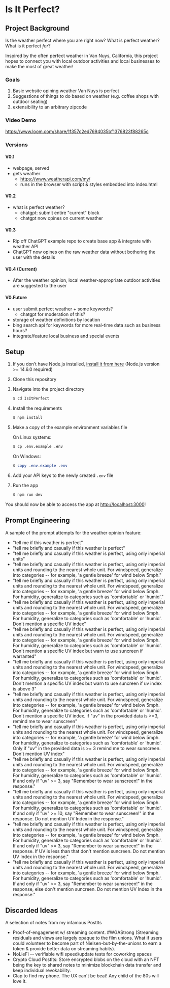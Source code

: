 # Is It Perfect?

## Project Background
Is the weather perfect where you are right now?
What is perfect weather?
What is it perfect _for_?

Inspired by the often perfect weather in Van Nuys, California, this project hopes to connect you with local
outdoor activities and local businesses to make the most of great weather!

### Goals
 1. Basic website opining weather Van Nuys is perfect
 1. Suggestions of things to do based on weather (e.g. coffee shops with outdoor seating)
 1. extensibility to an arbitrary zipcode

### Video Demo
https://www.loom.com/share/1f357c2ed7694035bf1376823f88265c

### Versions

#### V0.1
  - webpage, served
  - gets weather
      - https://www.weatherapi.com/my/
      - runs in the browser with script & styles embedded into index.html

#### V0.2
  - what is perfect weather?
    - chatgpt: submit entire "current" block
    - chatgpt now opines on current weather

#### V0.3
  - Rip off ChatGPT example repo to create base app & integrate with weather API
  - ChatGPT now opines on the raw weather data without bothering the user with the details

#### V0.4 (Current)
  - After the weather opinion, local weather-appropriate outdoor activities are suggested to the user


#### V0.Future
  - user submit perfect weather + some keywords?
    - chatgpt for moderation of this?
  - storage of weather definitions by location
  - bing search api for keywords for more real-time data such as business hours?
  - integrate/feature local business and special events

## Setup

1. If you don’t have Node.js installed, [install it from here](https://nodejs.org/en/) (Node.js version >= 14.6.0 required)

1. Clone this repository

1. Navigate into the project directory

   ```bash
   $ cd IsItPerfect
   ```

1. Install the requirements

   ```bash
   $ npm install
   ```

1. Make a copy of the example environment variables file

   On Linux systems: 
   ```bash
   $ cp .env.example .env
   ```
   On Windows:
   ```powershell
   $ copy .env.example .env
   ```
1. Add your API keys to the newly created `.env` file

1. Run the app

   ```bash
   $ npm run dev
   ```

You should now be able to access the app at [http://localhost:3000](http://localhost:3000)!

## Prompt Engineering
A sample of the prompt attempts for the weather opinion feature:
  - "tell me if this weather is perfect"
  - "tell me briefly and casually if this weather is perfect"
  - "tell me briefly and casually if this weather is perfect, using only imperial units"
  - "tell me briefly and casually if this weather is perfect, using only imperial units and rounding to the nearest whole unit. For windspeed, generalize into categories -- for example, 'a gentle breeze' for wind below 5mph."
  - "tell me briefly and casually if this weather is perfect, using only imperial units and rounding to the nearest whole unit. For windspeed, generalize into categories -- for example, 'a gentle breeze' for wind below 5mph. For humidity, generalize to categories such as 'comfortable' or 'humid'."
  - "tell me briefly and casually if this weather is perfect, using only imperial units and rounding to the nearest whole unit. For windspeed, generalize into categories -- for example, 'a gentle breeze' for wind below 5mph. For humidity, generalize to categories such as 'comfortable' or 'humid'. Don't mention a specific UV index"
  - "tell me briefly and casually if this weather is perfect, using only imperial units and rounding to the nearest whole unit. For windspeed, generalize into categories -- for example, 'a gentle breeze' for wind below 5mph. For humidity, generalize to categories such as 'comfortable' or 'humid'. Don't mention a specific UV index but warn to use suncreen if warranted"
  - "tell me briefly and casually if this weather is perfect, using only imperial units and rounding to the nearest whole unit. For windspeed, generalize into categories -- for example, 'a gentle breeze' for wind below 5mph. For humidity, generalize to categories such as 'comfortable' or 'humid'. Don't mention a specific UV index but warn to use suncreen if uv index is above 3"
  - "tell me briefly and casually if this weather is perfect, using only imperial units and rounding to the nearest whole unit. For windspeed, generalize into categories -- for example, 'a gentle breeze' for wind below 5mph. For humidity, generalize to categories such as 'comfortable' or 'humid'. Don't mention a specific UV index. if "uv" in the provided data is >=3, remind me to wear sunscreen"
  - "tell me briefly and casually if this weather is perfect, using only imperial units and rounding to the nearest whole unit. For windspeed, generalize into categories -- for example, 'a gentle breeze' for wind below 5mph. For humidity, generalize to categories such as 'comfortable' or 'humid'. Only if "uv" in the provided data is >= 3 remind me to wear sunscreen. Don't mention UV index"
  - "tell me briefly and casually if this weather is perfect, using only imperial units and rounding to the nearest whole unit. For windspeed, generalize into categories -- for example, 'a gentle breeze' for wind below 5mph. For humidity, generalize to categories such as 'comfortable' or 'humid'. If and only if "uv" >= 3, say "Remember to wear sunscreen!" in the response."
  - "tell me briefly and casually if this weather is perfect, using only imperial units and rounding to the nearest whole unit. For windspeed, generalize into categories -- for example, 'a gentle breeze' for wind below 5mph. For humidity, generalize to categories such as 'comfortable' or 'humid'. If and only if "uv" >= 10, say "Remember to wear sunscreen!" in the response. Do not mention UV Index in the response."
  - "tell me briefly and casually if this weather is perfect, using only imperial units and rounding to the nearest whole unit. For windspeed, generalize into categories -- for example, 'a gentle breeze' for wind below 5mph. For humidity, generalize to categories such as 'comfortable' or 'humid'. If and only if "uv" >= 3, say "Remember to wear sunscreen!" in the response. If UV is less than that don't mention suncreen. Do not mention UV Index in the response."
  - "tell me briefly and casually if this weather is perfect, using only imperial units and rounding to the nearest whole unit. For windspeed, generalize into categories -- for example, 'a gentle breeze' for wind below 5mph. For humidity, generalize to categories such as 'comfortable' or 'humid'. If and only if "uv" >= 3, say "Remember to wear sunscreen!" in the response, else don't mention suncreen. Do not mention UV Index in the response."

## Discarded Ideas
A selection of notes from my infamous PostIts
  - Proof-of-engagement w/ streaming content. #WGAStrong (Streaming residuals and views are largely opaque to the film unions. What if users could volunteer to become part of Nielsen-but-by-the-unions to earn a token & provide better data on streaming habits). 
  - NoLieFi -- verifiable wifi speed/update tests for coworking spaces
  - Crypto Cloud PostIts: Store encrypted blobs on the cloud with an NFT being the key to shared notes to minimize blockchain data transfer and keep individual revokability. 
  - Clap to find my phone. The UX can't be beat! Any child of the 80s will love it.
